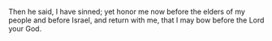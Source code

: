 Then he said, I have sinned; yet honor me now before the elders of my people and before Israel, and return with me, that I may bow before the Lord your God.

